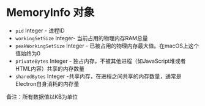 # MemoryInfo 对象

* `pid` Integer - 进程ID
* `workingSetSize` Integer- 当前占用的物理内存RAM总量
* `peakWorkingSetSize` Integer - 已被占用的物理内存最大值。在macOS上这个值始终为0
* `privateBytes` Integer - 独占内存，不被其他进程（如JavaScript堆或者HTML内容）共享的内存数量
* `sharedBytes` Integer -共享内存，在进程之间共享的内存数量，通常是Electron自身消耗的内存量

备注：所有数据值以KB为单位